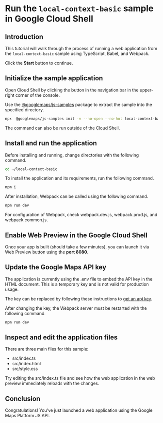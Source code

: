 # Run the `local-context-basic` sample in Google Cloud Shell

<walkthrough-tutorial-duration duration="10"/>

## Introduction

This tutorial will walk through the process of running a web application from
the `local-context-basic` sample using TypeScript, Babel, and Webpack.

Click the **Start** button to continue.

## Initialize the sample application

Open Cloud Shell by clicking the
<walkthrough-cloud-shell-icon></walkthrough-cloud-shell-icon> button in the
navigation bar in the upper-right corner of the console.

Use the [@googlemaps/js-samples](https://www.npmjs.com/package/@googlemaps/js-samples) package to 
extract the sample into the specified directory.

```bash
npx  @googlemaps/js-samples init -v --no-open --no-hot local-context-basic ~/local-context-basic
```

The command can also be run outside of the Cloud Shell.

## Install and run the application

Before installing and running, change directories with the following command.

```bash
cd ~/local-context-basic
```

To install the application and its requirements, run the following command.

```bash
npm i
```

After installation, Webpack can be called using the following command.

```bash
npm run dev
```

For configuration of Webpack, check
<walkthrough-editor-open-file filePath="local-context-basic/webpack.dev.js">webpack.dev.js</walkthrough-editor-open-file>,
<walkthrough-editor-open-file filePath="local-context-basic/webpack.prod.js">webpack.prod.js</walkthrough-editor-open-file>,
and
<walkthrough-editor-open-file filePath="local-context-basic/webpack.common.js">webpack.common.js</walkthrough-editor-open-file>.

## Enable Web Preview in the Google Cloud Shell

Once your app is built (should take a few minutes), you can launch it via
<walkthrough-spotlight-pointer target="cloudshell" spotlightId="devshell-web-preview-button">Web
Preview button</walkthrough-spotlight-pointer> using the **port 8080**.

## Update the Google Maps API key

The application is currently using the
<walkthrough-editor-open-file filePath="local-context-basic/.env">.env</walkthrough-editor-open-file>
file to embed the API key in the HTML document. This is a temporary key and is
not valid for production usage.

The key can be replaced by following these instructions to
[get an api key](https://developers.google.com/maps/documentation/javascript/get-api-key).

After changing the key, the Webpack server must be restarted with the following
command:

```bash
npm run dev
```

## Inspect and edit the application files

There are three main files for this sample:

*   <walkthrough-editor-open-file filePath="local-context-basic/src/index.ts">src/index.ts</walkthrough-editor-open-file>
*   <walkthrough-editor-open-file filePath="local-context-basic/src/index.html">src/index.html</walkthrough-editor-open-file>
*   <walkthrough-editor-open-file filePath="local-context-basic/src/style.css">src/style.css</walkthrough-editor-open-file>

Try editing the <walkthrough-editor-open-file filePath="local-context-basic/src/index.ts">src/index.ts</walkthrough-editor-open-file> file and see how the web application in the web preview immediately reloads with the changes.

## Conclusion

<walkthrough-conclusion-trophy></walkthrough-conclusion-trophy>

Congratulations! You've just launched a web application using the Google Maps
Platform JS API.
